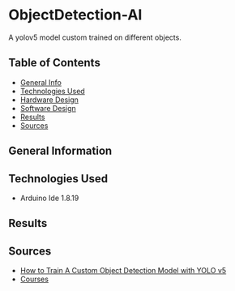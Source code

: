 # ObjectDetection-AI
A yolov5 model custom trained on different objects.

## Table of Contents
* [General Info](#general-information)
* [Technologies Used](#technologies-used)
* [Hardware Design](#hardware-design)
* [Software Design](#software-design)
* [Results](#results)
* [Sources](#sources)


## General Information



## Technologies Used
- Arduino Ide 1.8.19


## Results

## Sources
- [How to Train A Custom Object Detection Model with YOLO v5]([https://ocw.cs.pub.ro/courses/pm/lab/lab1-2022](https://towardsdatascience.com/how-to-train-a-custom-object-detection-model-with-yolo-v5-917e9ce13208))
- [Courses](https://www.kaggle.com/learn/intro-to-machine-learning)

